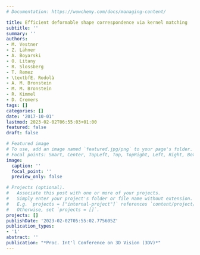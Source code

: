 ```yaml
---
# Documentation: https://wowchemy.com/docs/managing-content/

title: Efficient deformable shape correspondence via kernel matching
subtitle: ''
summary: ''
authors:
- M. Vestner
- Z. Lähner
- A. Boyarski
- O. Litany
- R. Slossberg
- T. Remez
- \textbfE. Rodolà
- A. M. Bronstein
- M. M. Bronstein
- R. Kimmel
- D. Cremers
tags: []
categories: []
date: '2017-10-01'
lastmod: 2023-02-02T06:55:03+01:00
featured: false
draft: false

# Featured image
# To use, add an image named `featured.jpg/png` to your page's folder.
# Focal points: Smart, Center, TopLeft, Top, TopRight, Left, Right, BottomLeft, Bottom, BottomRight.
image:
  caption: ''
  focal_point: ''
  preview_only: false

# Projects (optional).
#   Associate this post with one or more of your projects.
#   Simply enter your project's folder or file name without extension.
#   E.g. `projects = ["internal-project"]` references `content/project/deep-learning/index.md`.
#   Otherwise, set `projects = []`.
projects: []
publishDate: '2023-02-02T05:55:02.775605Z'
publication_types:
- '1'
abstract: ''
publication: "*Proc. Int'l Conference on 3D Vision (3DV)*"
---
```

